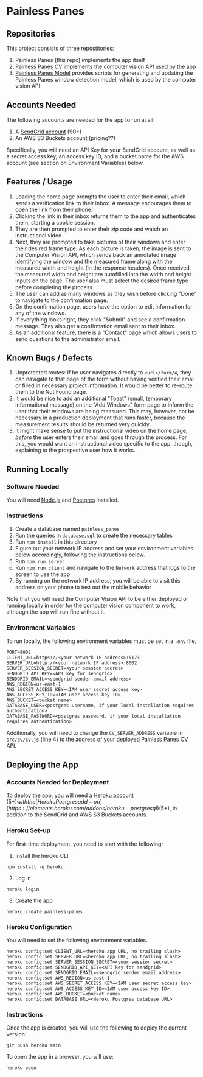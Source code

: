 # Painless Panes

## Repositories

This project consists of three repostitories:

1. Painless Panes (this repo) implements the app itself
2. [Painless Panes CV](https://github.com/avcopan/painless-panes-cv) implements the computer vision API used by the app
3. [Painless Panes Model](https://github.com/avcopan/painless-panes-model) provides scripts for generating and updating the Painless Panes window detection model, which is used by the computer vision API

## Accounts Needed

The following accounts are needed for the app to run at all:

1. A [SendGrid account](https://sendgrid.com/pricing/) ($0+)
2. An AWS S3 Buckets account (pricing??)

Specifically, you will need an API Key for your SendGrid account, as well as a secret access key, an access key ID, and a bucket name for the AWS account (see section on Environment Variables) below.


## Features / Usage

1. Loading the home page prompts the user to enter their email, which sends a
verification link to their inbox. A message encourages them to open the link from their
phone.
2. Clicking the link in their inbox returns them to the app and authenticates them,
starting a cookie session.
3. They are then prompted to enter their zip code and watch an instructional video.
4. Next, they are prompted to take pictures of their windows and enter their desired
frame type. As each picture is taken, the image is sent to the Computer Vision API,
which sends back an annotated image identifying the window and the measured frame along
with the measured width and height (in the response headers). Once received, the
measured width and height are autofilled into the width and height inputs on the page.
The user also must select the desired frame type before completing the process.
5. The user can add as many windows as they wish before clicking "Done" to navigate to
the confirmation page.
6. On the confirmation page, users have the option to edit information for any of the
windows.
7. If everything looks right, they click "Submit" and see a confirmation message. They
also get a confirmation email sent to their inbox.
8. As an additional feature, there is a "Contact" page which allows users to send
questions to the administrator email.

## Known Bugs / Defects

1. Unprotected routes: If he user navigates directly to `<url>/form/4`, they can
navigate to that page of the form without having verified their email or filled in
necessary project information.
It would be better to re-route them to the Not Found page.
2. It would be nice to add an additional "Toast" (small, temporary informational
message) on the "Add Windows" form page to inform the user that their windows are being
measured. This may, however, not be necessary in a production deployment that runs
faster, because the measurement results should be returned very quickly.
3. It might make sense to put the instructional video on the home page, *before* the
user enters their email and goes through the process. For this, you would want an
instructional video specific to the app, though, explaining to the prospective user how
it works.


## Running Locally

### Software Needed

You will need [Node.js](https://nodejs.org/en) and [Postgres](https://www.postgresql.org/) installed.

### Instructions

1. Create a database named `painless_panes`
2. Run the queries in `database.sql` to create the necessary tables
3. Run `npm install` in this directory
4. Figure out your network IP address and set your environment variables below accordingly, following the instructions below.
5. Run `npm run server`
6. Run `npm run client` and navigate to the `Network` address that logs to the screen to use the app
7. By running on the network IP address, you will be able to visit this address on your phone to test out the mobile behavior

Note that you will need the Computer Vision API to be either deployed or running locally in order for the computer vision component to work, although the app will run fine without it.

### Environment Variables

To run locally, the following environment variables must be set in a `.env` file.

```
PORT=8002
CLIENT_URL=https://<your network IP address>:5173
SERVER_URL=http://<your network IP address>:8002
SERVER_SESSION_SECRET=<your session secret>
SENDGRID_API_KEY=<API key for sendgrid>
SENDGRID_EMAIL=<sendgrid sender email address>
AWS_REGION=us-east-1
AWS_SECRET_ACCESS_KEY=<IAM user secret access key>
AWS_ACCESS_KEY_ID=<IAM user access key ID>
AWS_BUCKET=<bucket name>
DATABASE_USER=<postgres username, if your local installation requires authentication>
DATABASE_PASSWORD=<postgres password, if your local installation requires authentication>
```

Additionally, you will need to change the `CV_SERVER_ADDRESS` variable in `src/cv/cv.js` (line 4) to the address of your deployed Painless Panes CV API.

## Deploying the App

### Accounts Needed for Deployment

To deploy the app, you will need a [Heroku account](https://www.heroku.com/pricing) ($5+) with the [Heroku Postgres add-on](https://elements.heroku.com/addons/heroku-postgresql) ($5+), in addition to the SendGrid and AWS S3 Buckets accounts.

### Heroku Set-up

For first-time deployment, you need to start with the following:
1. Install the heroku CLI
```
npm install -g heroku
```
2. Log in
```
heroku login
```
3. Create the app
```
heroku create painless-panes
```

### Heroku Configuration

You will need to set the following environment variables.
```
heroku config:set CLIENT_URL=<heroku app URL, no trailing slash>
heroku config:set SERVER_URL=<heroku app URL, no trailing slash>
heroku config:set SERVER_SESSION_SECRET=<your session secret>
heroku config:set SENDGRID_API_KEY=<API key for sendgrid>
heroku config:set SENDGRID_EMAIL=<sendgrid sender email address>
heroku config:set AWS_REGION=us-east-1
heroku config:set AWS_SECRET_ACCESS_KEY=<IAM user secret access key>
heroku config:set AWS_ACCESS_KEY_ID=<IAM user access key ID>
heroku config:set AWS_BUCKET=<bucket name>
heroku config:set DATABASE_URL=<Heroku Postgres database URL>
```

### Instructions

Once the app is created, you will use the following to deploy the current version:
```
git push heroku main
```
To open the app in a browser, you will use:
```
heroku open
```
